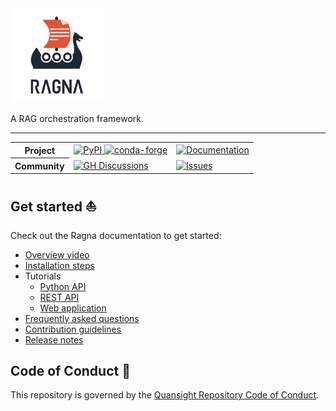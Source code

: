 <!-- Logo: Original in light background and white-logo in dark background -->
<picture>
    <source media="(prefers-color-scheme: dark)" srcset="https://raw.githubusercontent.com/Quansight/ragna/main/docs/assets/brand/logo-lockup-vertical/logo-lockup-vertical-white.png">
    <img src="https://raw.githubusercontent.com/Quansight/ragna/main/docs/assets/brand/logo-lockup-vertical/logo-lockup-vertical.png" alt="Ragna logo" width=30%/>
</picture>

A RAG orchestration framework.

---

<!-- Badge table with useful links -->
<table>
<tr>
    <th>Project</th>
    <td>
        <a href="https://pypi.org/project/Ragna/">
            <img src="https://img.shields.io/pypi/v/ragna?colorA=1F2636&colorB=DF5538"
         alt="PyPI" />
        </a>
		<a href="https://anaconda.org/conda-forge/ragna">
			<img srg="https://img.shields.io/conda/vn/conda-forge/ragna?logoColor=white&logo=conda-forge" alt="conda-forge">
		</a>
    </td>
    <td>
        <a href="https://ragna.chat">
            <img src="https://img.shields.io/badge/documentation-ragna.chat-gray.svg?colorA=1F2636&colorB=DF5538"
         alt="Documentation" />
        </a>
    </td>
</tr>
<tr>
    <th>Community</th>
    <td>
        <a href="https://github.com/Quansight.ragna/discussions">
            <img src="https://img.shields.io/badge/support-GitHub_discussions-gray.svg?colorA=1F2636&colorB=3C8D89"
         alt="GH Discussions" />
        </a>
    </td>
    <td>
        <a href="https://github.com/Quansight.ragna/issues/new/choose/">
            <img src="https://img.shields.io/badge/bugs/features-GitHub_issues-gray.svg?colorA=1F2636&colorB=3C8D89"
         alt="Issues" />
        </a>
    </td>
</tr>
<tr>
</tr>
</table>

## Get started ⛵️

<!-- Link to documentation pages to avoid keeping README + Docs in sync -->

Check out the Ragna documentation to get started:

- [Overview video](https://youtu.be/xuNnjFS1XqQ?si=AssQq_1CF2o1jv3M)
- [Installation steps](https://ragna.chat/en/stable/install/)
- Tutorials
  - [Python API](https://ragna.chat/en/stable/generated/tutorials/gallery_python_api/)
  - [REST API](https://ragna.chat/en/stable/generated/tutorials/gallery_rest_api/)
  - [Web application](https://ragna.chat/en/stable/generated/tutorials/gallery_web_ui/)
- [Frequently asked questions](https://ragna.chat/en/stable/references/faq/)
- [Contribution guidelines](https://ragna.chat/en/stable/community/contribute/)
- [Release notes](https://ragna.chat/en/stable/references/release-notes/)

## Code of Conduct 📜

This repository is governed by the
[Quansight Repository Code of Conduct](https://github.com/Quansight/.github/blob/master/CODE_OF_CONDUCT.md).
